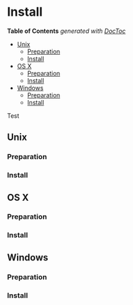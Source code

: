 # Install

<!-- START doctoc generated TOC please keep comment here to allow auto update -->
<!-- DON'T EDIT THIS SECTION, INSTEAD RE-RUN doctoc TO UPDATE -->
**Table of Contents**  *generated with [DocToc](https://github.com/thlorenz/doctoc)*

- [Unix](#unix)
  - [Preparation](#preparation)
  - [Install](#install)
- [OS X](#os-x)
  - [Preparation](#preparation-1)
  - [Install](#install-1)
- [Windows](#windows)
  - [Preparation](#preparation-2)
  - [Install](#install-2)

<!-- END doctoc generated TOC please keep comment here to allow auto update -->

Test

## Unix
### Preparation
### Install
## OS X
### Preparation
### Install
## Windows
### Preparation
### Install
